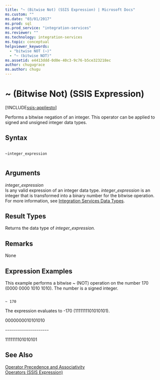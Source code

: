 ```yaml
---
title: "~ (Bitwise Not) (SSIS Expression) | Microsoft Docs"
ms.custom: ""
ms.date: "03/01/2017"
ms.prod: sql
ms.prod_service: "integration-services"
ms.reviewer: ""
ms.technology: integration-services
ms.topic: conceptual
helpviewer_keywords: 
  - "bitwise NOT (~)"
  - "~ (bitwise NOT)"
ms.assetid: e4413ddd-0d0e-40c3-9c76-b5ce323218ec
author: chugugrace
ms.author: chugu
---
```

# ~ (Bitwise Not) (SSIS Expression)

[!INCLUDE[ssis-appliesto](../../includes/applies-to-version/sqlserver-ssis.md)]


  Performs a bitwise negation of an integer. This operator can be applied to signed and unsigned integer data types.  
  
## Syntax  
  
```  
  
~integer_expression  
  
```  
  
## Arguments  
 *integer_expression*  
 Is any valid expression of an integer data type. *integer*_*expression* is an integer that is transformed into a binary number for the bitwise operation. For more information, see [Integration Services Data Types](../../integration-services/data-flow/integration-services-data-types.md).  
  
## Result Types  
 Returns the data type of *integer_expression.*  
  
## Remarks  
 None  
  
## Expression Examples  
 This example performs a bitwise ~ (NOT) operation on the number 170 (0000 0000 1010 1010). The number is a signed integer.  
  
```  
  
~ 170  
```  
  
 The expression evaluates to -170 (1111111101010101).  
  
 0000000010101010  
  
 ---------------------\-  
  
 1111111101010101  
  
## See Also  
 [Operator Precedence and Associativity](../../integration-services/expressions/operator-precedence-and-associativity.md)   
 [Operators &#40;SSIS Expression&#41;](../../integration-services/expressions/operators-ssis-expression.md)  
  
  
